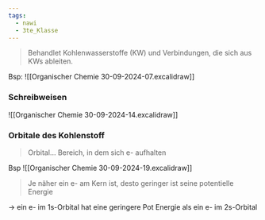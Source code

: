 ```yaml
---
tags:
  - nawi
  - 3te_Klasse
---
```

> Behandlet Kohlenwasserstoffe (KW) und Verbindungen, die sich aus KWs ableiten.

Bsp:
![[Organischer Chemie 30-09-2024-07.excalidraw]]
### Schreibweisen

![[Organischer Chemie 30-09-2024-14.excalidraw]]

### Orbitale des Kohlenstoff

> Orbital... Bereich, in dem sich e- aufhalten

Bsp
![[Organischer Chemie 30-09-2024-19.excalidraw]]
> Je näher ein e- am Kern ist, desto geringer ist seine potentielle Energie

→ ein e- im 1s-Orbital hat eine geringere Pot Energie als ein e- im 2s-Orbital